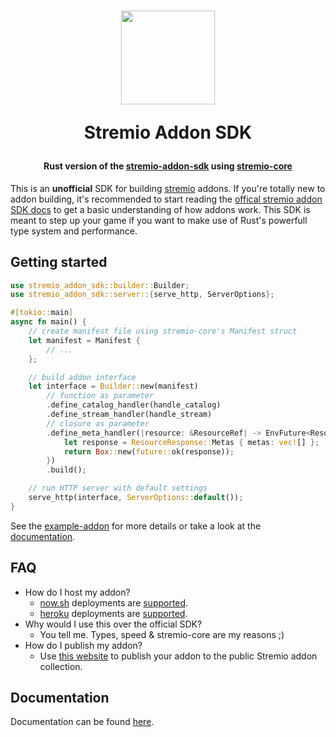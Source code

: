 <h1 align="center">
  <img width="150" src="https://i.imgur.com/QaYvRVJ.png" />
  <p>Stremio Addon SDK</p>
</h1>

<h4 align="center">Rust version of the <a href="https://github.com/Stremio/stremio-addon-sdk" target="_blak">stremio-addon-sdk</a> using <a href="https://github.com/Stremio/stremio-core" target="_blank">stremio-core</a></h4>

This is an **unofficial** SDK for building [stremio](https://www.stremio.com/) addons. If you're totally new to addon building, it's recommended to start reading the [offical stremio addon SDK docs](https://github.com/Stremio/stremio-addon-sdk/tree/master/docs) to get a basic understanding of how addons work. This SDK is meant to step up your game if you want to make use of Rust's powerfull type system and performance.

## Getting started
```rust
use stremio_addon_sdk::builder::Builder;
use stremio_addon_sdk::server::{serve_http, ServerOptions};

#[tokio::main]
async fn main() {
    // create manifest file using stremio-core's Manifest struct
    let manifest = Manifest {
        // ...
    };

    // build addon interface
    let interface = Builder::new(manifest)
        // function as parameter
        .define_catalog_handler(handle_catalog)
        .define_stream_handler(handle_stream)
        // closure as parameter
        .define_meta_handler(|resource: &ResourceRef| -> EnvFuture<ResourceResponse> {
            let response = ResourceResponse::Metas { metas: vec![] };
            return Box::new(future::ok(response));
        })
        .build();

    // run HTTP server with default settings
    serve_http(interface, ServerOptions::default());
}
```

See the [example-addon](example-addon) for more details or take a look at the [documentation](https://github.com/sleeyax/stremio-addon-sdk/wiki/Addon).

## FAQ
* How do I host my addon?
    * [now.sh](https://zeit.co/home) deployments are [supported](https://github.com/sleeyax/stremio-addon-sdk/wiki/Now).
    * [heroku](https://dashboard.heroku.com) deployments are [supported](https://github.com/sleeyax/stremio-addon-sdk/wiki/Heroku).
* Why would I use this over the official SDK?
    * You tell me. Types, speed & stremio-core are my reasons ;)
* How do I publish my addon?
    * Use [this website](https://stremio.github.io/stremio-publish-addon/) to publish your addon to the public Stremio addon collection.

## Documentation
Documentation can be found [here](https://github.com/sleeyax/stremio-addon-sdk/wiki).